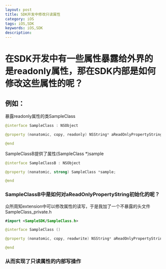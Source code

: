 ```yaml
---
layout: post
title: SDK开发中修改只读属性
category: iOS
tags: iOS,SDK
keywords: iOS,SDK
description:
---
```



# 在SDK开发中有一些属性暴露给外界的是readonly属性，那在SDK内部是如何修改这些属性的呢？

## 例如：
暴露readonly属性的类SampleClass
```swift
@interface SampleClass : NSObject

@property (nonatomic, copy, readonly) NSString* aReadOnlyPropertyString;

@end
```

SampleClassB提供了属性(SampleClass *)sample
```swift
@interface SampleClassB : NSObject

@property (nonatomic, strong) SampleClass *sample;

@end
```

### SampleClassB中是如何对aReadOnlyPropertyString初始化的呢？
众所周知extension中可以修改属性的读写，于是我加了一个不暴露的头文件SampleClass_private.h
```swift
#import <SampleSDK/SampleClass.h>

@interface SampleClass ()

@property (nonatomic, copy, readwrite) NSString* aReadOnlyPropertyString;

@end

```

### 从而实现了只读属性的内部写操作
[测试项目地址]:https://github.com/leonyue/ProblemSolutions/tree/master/BuildSDK
